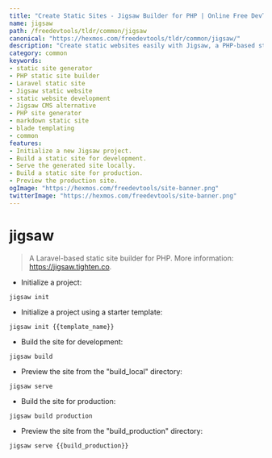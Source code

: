 ```yaml
---
title: "Create Static Sites - Jigsaw Builder for PHP | Online Free DevTools by Hexmos"
name: jigsaw
path: /freedevtools/tldr/common/jigsaw
canonical: "https://hexmos.com/freedevtools/tldr/common/jigsaw/"
description: "Create static websites easily with Jigsaw, a PHP-based static site generator. Build blazing-fast, modern sites with Laravel's templating engine. Free online tool, no registration required."
category: common
keywords:
- static site generator
- PHP static site builder
- Laravel static site
- Jigsaw static website
- static website development
- Jigsaw CMS alternative
- PHP site generator
- markdown static site
- blade templating
- common
features:
- Initialize a new Jigsaw project.
- Build a static site for development.
- Serve the generated site locally.
- Build a static site for production.
- Preview the production site.
ogImage: "https://hexmos.com/freedevtools/site-banner.png"
twitterImage: "https://hexmos.com/freedevtools/site-banner.png"
---
```


# jigsaw

> A Laravel-based static site builder for PHP.
> More information: <https://jigsaw.tighten.co>.

- Initialize a project:

`jigsaw init`

- Initialize a project using a starter template:

`jigsaw init {{template_name}}`

- Build the site for development:

`jigsaw build`

- Preview the site from the "build_local" directory:

`jigsaw serve`

- Build the site for production:

`jigsaw build production`

- Preview the site from the "build_production" directory:

`jigsaw serve {{build_production}}`
